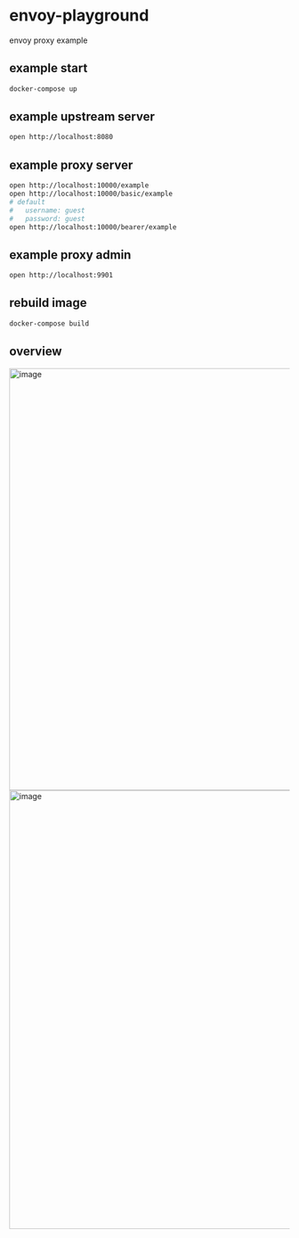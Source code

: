 # envoy-playground

envoy proxy example

## example start

```sh
docker-compose up
```

## example upstream server 
```sh
open http://localhost:8080
```

## example proxy server 
```sh
open http://localhost:10000/example
open http://localhost:10000/basic/example
# default 
#   username: guest
#   password: guest
open http://localhost:10000/bearer/example
```

## example proxy admin 
```sh
open http://localhost:9901

```

## rebuild image 
```sh
docker-compose build
```

## overview
<img width="757" alt="image" src="https://github.com/josudoey/envoy-playground/assets/15968354/8345d4d7-dd3e-4980-bdbb-1fe5a7fa05f8">
<img width="787" alt="image" src="https://github.com/josudoey/envoy-playground/assets/15968354/b19d6912-7a9a-44eb-9660-ec9bdadff5a1">
